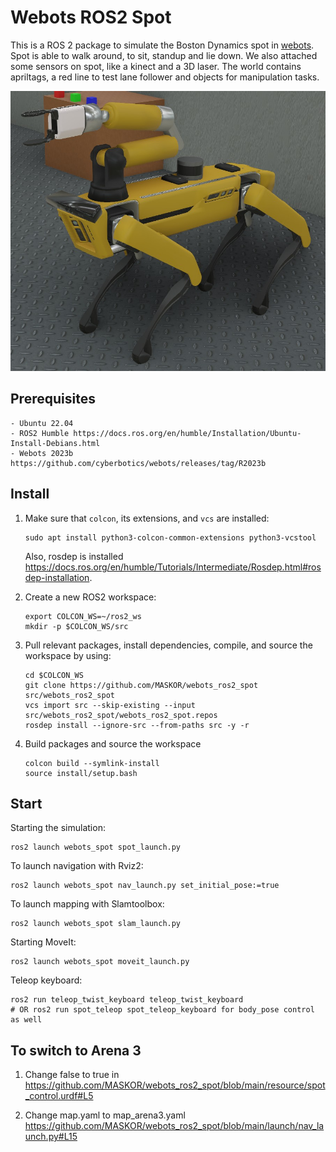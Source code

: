 # Webots ROS2 Spot

This is a ROS 2 package to simulate the Boston Dynamics spot in [webots](https://cyberbotics.com/). Spot is able to walk around, to sit, standup and lie down. We also attached some sensors on spot, like a kinect and a 3D laser.
The world contains apriltags, a red line to test lane follower and objects for manipulation tasks.

![Spot](https://github.com/MASKOR/webots_ros2_spot/blob/main/spot.jpg)

## Prerequisites

    - Ubuntu 22.04
    - ROS2 Humble https://docs.ros.org/en/humble/Installation/Ubuntu-Install-Debians.html
    - Webots 2023b https://github.com/cyberbotics/webots/releases/tag/R2023b

## Install

1. Make sure that `colcon`, its extensions, and `vcs` are installed:
    ```
    sudo apt install python3-colcon-common-extensions python3-vcstool
    ```

    Also, rosdep is installed https://docs.ros.org/en/humble/Tutorials/Intermediate/Rosdep.html#rosdep-installation.

2. Create a new ROS2 workspace:
    ```
    export COLCON_WS=~/ros2_ws
    mkdir -p $COLCON_WS/src
    ```

3. Pull relevant packages, install dependencies, compile, and source the workspace by using:
    ```
    cd $COLCON_WS
    git clone https://github.com/MASKOR/webots_ros2_spot src/webots_ros2_spot
    vcs import src --skip-existing --input src/webots_ros2_spot/webots_ros2_spot.repos
    rosdep install --ignore-src --from-paths src -y -r
    ```

4. Build packages and source the workspace
    ```
    colcon build --symlink-install
    source install/setup.bash
    ```

## Start
Starting the simulation:
```
ros2 launch webots_spot spot_launch.py
```

To launch navigation with Rviz2:
```
ros2 launch webots_spot nav_launch.py set_initial_pose:=true
```

To launch mapping with Slamtoolbox:
```
ros2 launch webots_spot slam_launch.py
```

Starting MoveIt:
```
ros2 launch webots_spot moveit_launch.py
```

Teleop keyboard:
```
ros2 run teleop_twist_keyboard teleop_twist_keyboard
# OR ros2 run spot_teleop spot_teleop_keyboard for body_pose control as well
```

## To switch to Arena 3

1) Change false to true in https://github.com/MASKOR/webots_ros2_spot/blob/main/resource/spot_control.urdf#L5

2) Change map.yaml to map_arena3.yaml https://github.com/MASKOR/webots_ros2_spot/blob/main/launch/nav_launch.py#L15
